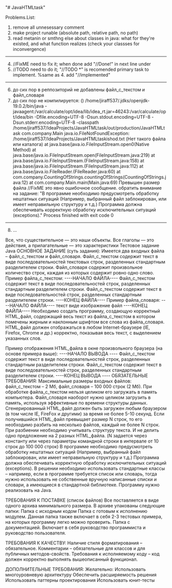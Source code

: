 "# JavaHTMLtask"

Problems.List:
1. remove all unnesessary comment 
2. make project runable (absolute path, relative path, no path)
3. read metanin or smthng else about classes in java: what for they're existed, and what function realizes (check your classses for inconvergence)
---
4. //FixME need to fix it; when done add "//Done!" in next line under
5. //TODO need to do it; "//TODO *" is recomended primary task to implement.  %same as 4. add "//implemented" 
---
6. до сих пор в реппозиторий не добавлены файл_с_текстом и файл_словаря
7. до сих пор не компилируется: ()
/home/jiraff537/.jdks/openjdk-19.0.2/bin/java -javaagent:/var/calculate/opt/idea/lib/idea_rt.jar=46243:/var/calculate/opt/idea/bin -Dfile.encoding=UTF-8 -Dsun.stdout.encoding=UTF-8 -Dsun.stderr.encoding=UTF-8 -classpath /home/jiraff537/IdeaProjects/JavaHTMLtask/out/production/JavaHTMLtask com.company.Main
   java.io.FileNotFoundException: /home/jiraff537/IdeaProjects/JavaHTMLtaskishod.txt (Нет такого файла или каталога)
   at java.base/java.io.FileInputStream.open0(Native Method)
   at java.base/java.io.FileInputStream.open(FileInputStream.java:219)
   at java.base/java.io.FileInputStream.<init>(FileInputStream.java:158)
   at java.base/java.io.FileInputStream.<init>(FileInputStream.java:112)
   at java.base/java.io.FileReader.<init>(FileReader.java:60)
   at com.company.CountingOfStrings.countingOfStrings(CountingOfStrings.java:12)
   at com.company.Main.main(Main.java:69)
   Превышен размер файла //FixME это явно ошибочное сообщение. обратить внимание на задание: "В программе необходимо предусмотреть обработку нештатных ситуаций (Например, выбранный файл заблокирован, или имеет неправильную структуру и т.д.) Программа должна обеспечивать корректную обработку исключительных ситуаций (exceptions)."
Process finished with exit code 0
---
8. ...

Все, что существительное — это наши объекты.
Все глаголы — это действия, 
а прилагательные — это характеристики
Тестовое задание Java
ОСНОВНОЕ ЗАДАНИЕ (суть задания):
Имеется два входных файла – файл_с_текстом и файл_словаря. Файл_с_текстом содержит текст в виде последовательностей текстовых строк, разделенных стандартным разделителем строки. Файл_словаря содержит произвольное количество строк, каждая из которых содержит ровно одно слово.
Пример файла_с_текстом:
----НАЧАЛО ФАЙЛА----
Файл_с_текстом содержит текст
в виде последовательностей строк,
разделенных стандартным разделителем
строки. Файл_с_текстом содержит текст
в виде последовательностей строк,
разделенных стандартным разделителем строки.
----КОНЕЦ ФАЙЛА----
Пример файла_словаря:
----НАЧАЛО ФАЙЛА----
текст
виде
изображение
файл
----КОНЕЦ ФАЙЛА----
Необходимо создать программу, создающую корректный HTML_файл, содержащий весь текст из файла_с_текстом в котором помечены жирным и наклонным шрифтом все слова из файла_словаря. HTML_файл должен отображаться в любом Internet-браузере (IE, Firefox, Chrome и др.) корректно, показывая весь текст, с выделением указанных слов.



Пример отображения HTML_файла в окне произвольного браузера (на основе примера выше):
----НАЧАЛО ВЫВОДА ----
Файл_с_текстом содержит текст
в виде последовательностей строк,
разделенных стандартным разделителем
строки. Файл_с_текстом содержит
текст в виде последовательностей строк,
разделенных стандартным разделителем строки.
----КОНЕЦ ВЫВОДА ----
ОБЯЗАТЕЛЬНЫЕ ТРЕБОВАНИЯ:
Максимальные размеры входных файлов: файл_с_текстом – 2 Мб, файл_словаря – 100 000 строк (2 Мб).
При обработке файла_с_текстом нельзя целиком его загружать в память компьютера. Файл_словаря наоборот нужно целиком загрузить в память, используя эффективные по времени структуры данных.
Сгенерированный HTML_файл должен быть загружен любым браузером (в том числе IE, FireFox и другими) за время не более 5-10 секунд.
Если получившийся HTML_файл превыщает размер N строк, то его необходимо разбить на несколько файлов, каждый не более N строк. При разбиении необходимо учитывать структуру текста. И не делить одно предложение на 2 разных HTML_файла. (N задается через константу или через параметры командной строки в интервале от 10 строк до 100 000 строк)
В программе необходимо предусмотреть обработку нештатных ситуаций (Например, выбранный файл заблокирован, или имеет неправильную структуру и т.д.)
Программа должна обеспечивать корректную обработку исключительных ситуаций (exceptions).
В решении необходимо использовать стандартные классы – например, если в программе требуется список или словарь, тогда нужно использовать не собственные вручную написанные списки и словари, а имеющиеся в стандартной библиотеке.
Программу нужно реализовать на Java.





ТРЕБОВАНИЯ К ПОСТАВКЕ (список файлов)
Все поставляется в виде одного архива минимального размера.
В архиве упакованы следующие папки:
Папка с исходным кодом
Папка с готовым к исполнению модулем.  Данная папка также включает в себя 2-3 тестовых примера, на которых программу легко можно проверить.
Папка с документацией. Включает в себя руководство программиста и руководство пользователя.

ТРЕБОВАНИЯ К КАЧЕСТВУ:
Наличие стиля форматирования – обязательное. Комментарии – обязательные для классов и для публичных методов-свойств.
Требования к исполняемому коду – код должен корректно выполнять вышеописанный функционал.

ДОПОЛНИТЕЛЬНЫЕ ТРЕБОВАНИЯ:
Желательно:
Использовать многоуровневую архитектуру
Обеспечить расширяемость решения
Использовать паттерны проектирования
Использовать юнит-тесты
